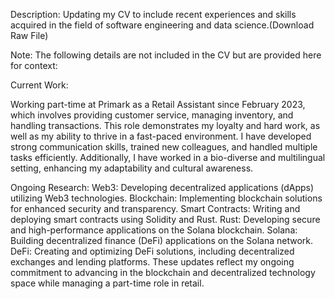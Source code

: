 Description:
Updating my CV to include recent experiences and skills acquired in the field of software engineering and data science.(Download Raw File)

Note: The following details are not included in the CV but are provided here for context:

Current Work:

Working part-time at Primark as a Retail Assistant since February 2023, which involves providing customer service, managing inventory, and handling transactions. 
This role demonstrates my loyalty and hard work, as well as my ability to thrive in a fast-paced environment. I have developed strong communication skills, 
trained new colleagues, and handled multiple tasks efficiently. Additionally, I have worked in a bio-diverse and multilingual setting, enhancing my adaptability 
and cultural awareness.

Ongoing Research:
Web3: Developing decentralized applications (dApps) utilizing Web3 technologies.
Blockchain: Implementing blockchain solutions for enhanced security and transparency.
Smart Contracts: Writing and deploying smart contracts using Solidity and Rust.
Rust: Developing secure and high-performance applications on the Solana blockchain.
Solana: Building decentralized finance (DeFi) applications on the Solana network.
DeFi: Creating and optimizing DeFi solutions, including decentralized exchanges and lending platforms.
These updates reflect my ongoing commitment to advancing in the blockchain and decentralized technology space while managing a part-time role in retail.
